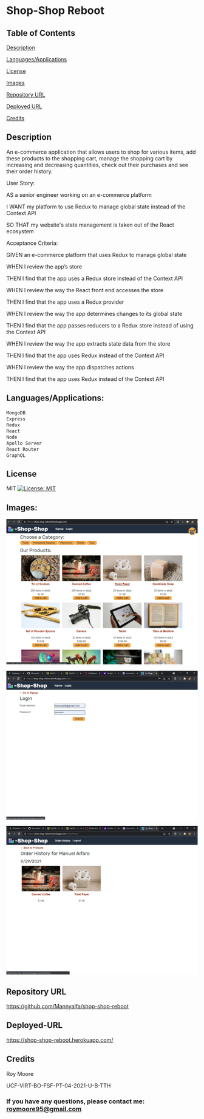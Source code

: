 # Shop-Shop Reboot

## Table of Contents

 [Description](#description)

  [Languages/Applications](#languages-applications)

  [License](#license)

  [Images](#images)

  [Repository URL](#repository-url)

  [Deployed URL](#deployed-url)

  [Credits](#credits)

## Description
An e-commerce application that allows users to shop for various items, add these products to the shopping cart, manage the shopping cart by increasing and decreasing quantities, check out their purchases and see their order history.

User Story:

AS a senior engineer working on an e-commerce platform

I WANT my platform to use Redux to manage global state instead of the Context API

SO THAT my website's state management is taken out of the React ecosystem

Acceptance Criteria:

GIVEN an e-commerce platform that uses Redux to manage global state

WHEN I review the app’s store

THEN I find that the app uses a Redux store instead of the Context API

WHEN I review the way the React front end accesses the store

THEN I find that the app uses a Redux provider

WHEN I review the way the app determines changes to its global state

THEN I find that the app passes reducers to a Redux store instead of using the Context API

WHEN I review the way the app extracts state data from the store

THEN I find that the app uses Redux instead of the Context API

WHEN I review the way the app dispatches actions

THEN I find that the app uses Redux instead of the Context API

## Languages/Applications:

    MongoDB
    Express
    Redux
    React
    Node
    Apollo Server 
    React Router
    GraphQL


## License
MIT [![License: MIT](https://img.shields.io/badge/License-MIT-yellow.svg)](https://opensource.org/licenses/MIT)

  
## Images:

![screenshot](https://github.com/Mannyalfa/shop-shop-reboot/blob/main/assets/screenshot.jpg)

![screenshot](https://github.com/Mannyalfa/shop-shop-reboot/blob/main/assets/screenshot-login.jpg)

![screenshot](https://github.com/Mannyalfa/shop-shop-reboot/blob/main/assets/order-hist.jpg)

## Repository URL

https://github.com/Mannyalfa/shop-shop-reboot

## Deployed-URL
https://shop-shop-reboot.herokuapp.com/
 
## Credits

Roy Moore

UCF-VIRT-BO-FSF-PT-04-2021-U-B-TTH

### If you have any questions, please contact me: roymoore95@gmail.com
